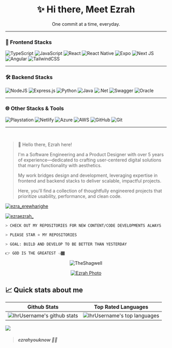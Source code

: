 ﻿
<h1 align="center">✨ Hi there, Meet Ezrah</h1>
<p align="center">One commit at a time, everyday.</p>

---

### 🚀 Frontend Stacks

![TypeScript](https://img.shields.io/badge/typescript-%23007ACC.svg?style=for-the-badge&logo=typescript&logoColor=white)
![JavaScript](https://img.shields.io/badge/javascript-%23323330.svg?style=for-the-badge&logo=javascript&logoColor=%23F7DF1E)
![React](https://img.shields.io/badge/react-%2320232a.svg?style=for-the-badge&logo=react&logoColor=%2361DAFB)
![React Native](https://img.shields.io/badge/react_native-%2320232a.svg?style=for-the-badge&logo=react&logoColor=%2361DAFB)
![Expo](https://img.shields.io/badge/expo-1C1E24?style=for-the-badge&logo=expo&logoColor=#D04A37)
![Next JS](https://img.shields.io/badge/Next-black?style=for-the-badge&logo=next.js&logoColor=white)
![Angular](https://img.shields.io/badge/angular-%23DD0031.svg?style=for-the-badge&logo=angular&logoColor=white)
![TailwindCSS](https://img.shields.io/badge/tailwindcss-%2338B2AC.svg?style=for-the-badge&logo=tailwind-css&logoColor=white)

---

### 🛠️ Backend Stacks

![NodeJS](https://img.shields.io/badge/node.js-6DA55F?style=for-the-badge&logo=node.js&logoColor=white)
![Express.js](https://img.shields.io/badge/express.js-%23404d59.svg?style=for-the-badge&logo=express&logoColor=%2361DAFB)
![Python](https://img.shields.io/badge/python-3670A0?style=for-the-badge&logo=python&logoColor=ffdd54)
![Java](https://img.shields.io/badge/java-%23ED8B00.svg?style=for-the-badge&logo=openjdk&logoColor=white)
![.Net](https://img.shields.io/badge/.NET-5C2D91?style=for-the-badge&logo=.net&logoColor=white)
![Swagger](https://img.shields.io/badge/-Swagger-%23Clojure?style=for-the-badge&logo=swagger&logoColor=white)
![Oracle](https://img.shields.io/badge/Oracle-F80000?style=for-the-badge&logo=oracle&logoColor=white)

---

### 🌐 Other Stacks & Tools

![Playstation](https://img.shields.io/badge/Playstation-003791?style=for-the-badge&logo=playstation&logoColor=white)
![Netlify](https://img.shields.io/badge/netlify-%23000000.svg?style=for-the-badge&logo=netlify&logoColor=#00C7B7)
![Azure](https://img.shields.io/badge/azure-%230072C6.svg?style=for-the-badge&logo=microsoftazure&logoColor=white)
![AWS](https://img.shields.io/badge/AWS-%23FF9900.svg?style=for-the-badge&logo=amazon-aws&logoColor=white)
![GitHub](https://img.shields.io/badge/github-%23121011.svg?style=for-the-badge&logo=github&logoColor=white)
![Git](https://img.shields.io/badge/git-%23F05033.svg?style=for-the-badge&logo=git&logoColor=white)

---

<br/>


> 👋 Hello there, Ezrah here! 
> 
> I'm a Software Engineering and a Product Designer with over 5 years of experience—dedicated to crafting user-centered digital solutions that marry functionality with aesthetics. 
> 
> My work bridges design and development, leveraging expertise in frontend and backend stacks to deliver scalable, impactful projects.
> 
> Here, you'll find a collection of thoughtfully engineered projects that prioritize usability, performance, and clean code.

<p align="left"> <a href="https://linkedin.com/in/ezra_erewharighe" target="blank"><img src="https://img.shields.io/twitter/follow/ezra_erewharighe?logo=linkedin&style=for-the-badge" alt="ezra_erewharighe" /></a> </p>
<p align="left"> <a href="https://x.com/ezraezrah_" target="blank"><img src="https://img.shields.io/twitter/follow/ezraezrah_?logo=X&style=for-the-badge" alt="ezraezrah_" /></a> </p>

```bash
> CHECK OUT MY REPOSITORIES FOR NEW CONTENT/CODE DEVELOPMENTS ALWAYS

> PLEASE STAR ⭐ MY REPOSITORIES

> GOAL: BUILD AND DEVELOP TO BE BETTER THAN YESTERDAY
```

```bash
👉 GOD IS THE GREATEST 👈🏾
```

<p align="center"> <img src="https://komarev.com/ghpvc/?username=TheShagwell&label=Profile%20views&color=111111&style=flat" alt="TheShagwell" /> </p>


<p align="center"> <a href="https://github.com/ryo-ma/github-profile-trophy"><img src="https://github-profile-trophy.vercel.app/?username=TheShagwell" alt="Ezrah Photo" /></a> </p>

## 📈 Quick stats about me
| Github Stats                                                                                                                                                              | Top Rated Languages                                                                                                                                                                 |
| ------------------------------------------------------------------------------------------------------------------------------------------------------------------------- | ----------------------------------------------------------------------------------------------------------------------------------------------------------------------------------- |
| ![IhrUsername's github stats](https://github-readme-stats.vercel.app/api?username=TheShagwell&rank_icon=github&show_icons=true&theme=shades-of-purple&count_private=true) | ![IhrUsername's top languages](https://github-readme-stats.vercel.app/api/top-langs/?username=TheShagwell&show_icons=true&theme=shades-of-purple&count_private=true&layout=compact) |
![](https://github-readme-streak-stats.herokuapp.com/?user=TheShagwell&theme=shades-of-purple&hide_border=false)<br/>


> ##### ezrahyouknow 🐱‍👤
